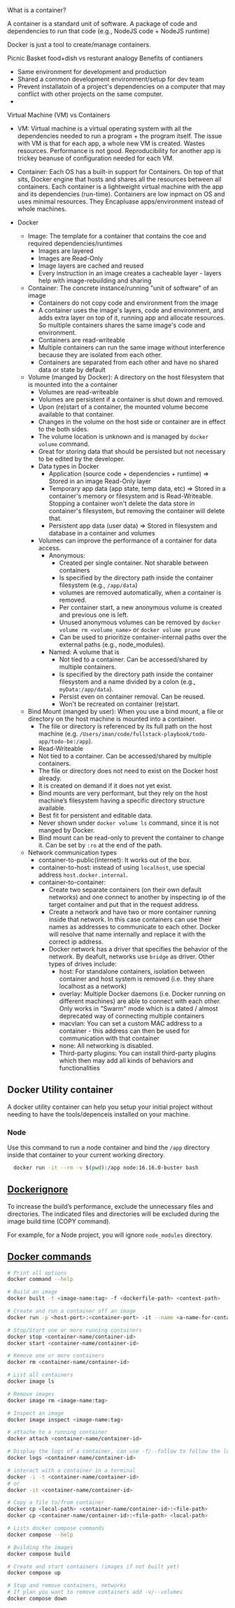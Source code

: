 What is a container?

A container is a standard unit of software. A package of code and dependencies to run that code (e.g., NodeJS code + NodeJS runtime)

Docker is just a tool to create/manage containers.

Picnic Basket food+dish vs resturant analogy
Benefits of contianers
- Same environment for development and production
- Shared a common development environment/setup for dev team
- Prevent installatoin of a project's dependencies on a computer that may conflict with other projects on the same computer.
- 

 Virtual Machine (VM) vs Containers
- VM: Virtual machine is a virtual operating system with all the dependencies needed to run a program + the program itself. The issue with VM is that for each app, a whole new VM is created. Wastes resources. Performance is not good. Reproducibility for another app is trickey beanuse of configuration needed for each VM.
- Container: Each OS has a built-in support for Containers. On top of that sits, Docker engine that hosts and shares all the resources between all containers. Each container is a lightweight virtual machine with the app and its dependencies (run-time). Containers are low inpmact on OS and uses minimal resources. They Encapluase apps/environment instead of whole machines.


- Docker  
  - Image: The template for a container that contains the coe and required dependencies/runtimes
    - Images are layered
    - Images are Read-Only
    - Image layers are cached and reused
    - Every instruction in an image creates a cacheable layer - layers help with image-rebuilding and sharing
  - Container: The concrete instance/running "unit of software" of an image
    - Containers do not copy code and environment from the image
    - A container uses the image's layers, code and environment, and adds extra layer on top of it, running app and allocate resources. So multiple containers shares the same image's code and environment.
    - Containers are read-writeable
    - Multiple containers can run the same image without interference because they are isolated from each other.
    - Containers are separated from each other and have no shared data or state by default
  - Volume (manged by Docker): A directory on the host filesystem that is mounted into the a container
    - Volumes are read-writeable
    - Volumes are persistent if a container is shut down and removed.
    - Upon (re)start of a container, the mounted volume become available to that container.
    - Changes in the volume on the host side or container are in effect to the both sides.
    - The volume location is unknown and is managed by `docker volume` command.
    - Great for storing data that should be persisted but not necessary to be edited by the developer.
    - Data types in Docker
      - Application (source code + dependencies + runtime) => Stored in an image Read-Only layer
      - Temporary app data (app state, temp data, etc) => Stored in a container's memory or filesystem and is Read-Writeable. Stopping a container won't delete the data store in container's filesystem, but removing the container will delete that.
      - Persistent app data (user data) => Stored in filesystem and database in a container and volumes
    - Volumes can improve the performance of a container for data access.
      - Anonymous:
        - Created per single container. Not sharable between containers
        - Is specified by the directory path inside the container filesystem (e.g., `/app/data`)
        - volumes are removed automatically, when a container is removed.
        - Per container start, a new anonymous volume is created and previous one is left.
        - Unused anonymous volumes can be removed by `docker volume rm <volume_name>` or `docker volume prune`
        - Can be used to prioritize container-internal paths over the external paths (e.g., node_modules).
      - Named: A volume that is
        - Not tied to a container. Can be accessed/shared by multiple containers.
        - Is specified by the directory path inside the container filesystem and a name divided by a colon (e.g., `myData:/app/data`).
        - Persist even on container removal. Can be reused.
        - Won't be recreated on container (re)start.
  - Bind Mount (manged by user): When you use a bind mount, a file or directory on the host machine is mounted into a container.
    - The file or directory is referenced by its full path on the host machine (e.g. `/Users/iman/code/fullstack-playbook/todo-app/todo-be:/app`).
    - Read-Writeable
    - Not tied to a container. Can be accessed/shared by multiple containers.
    - The file or directory does not need to exist on the Docker host already.
    - It is created on demand if it does not yet exist.
    - Bind mounts are very performant, but they rely on the host machine’s filesystem having a specific directory structure available.
    - Best fit for persistent and editable data.
    - Never shown under `docker volume ls` command, since it is not manged by Docker.
    - Bind mount can be read-only to prevent the container to change it. Can be set by `:ro` at the end of the path.
  - Network communication types
    - container-to-public(Internet): It works out of the box.
    - container-to-host: instead of using `localhost`, use special address `host.docker.internal`.
    - container-to-container:
      - Create two separate containers (on their own default networks) and one connect to another by inspecting ip of the target container and put that in the request address.
      - Create a network and have two or more container running inside that network. In this case containers can use their names as addresses to communicate to each other. Docker will resolve that name internally and replace it with the correct ip address.
      - Docker network has a driver that specifies the behavior of the network. By deafult, networks use `bridge` as driver. Other types of drives include:
        - host: For standalone containers, isolation between container and host system is removed (i.e. they share localhost as a network)
        - overlay: Multiple Docker daemons (i.e. Docker running on different machines) are able to connect with each other. Only works in "Swarm" mode which is a dated / almost deprecated way of connecting multiple containers
        - macvlan: You can set a custom MAC address to a container - this address can then be used for communication with that container
        - none: All networking is disabled.
        - Third-party plugins: You can install third-party plugins which then may add all kinds of behaviors and functionalities


## Docker Utility container
A docker utility container can help you setup your initial project without needing to have the tools/depenceis installed on your machine.

### Node
Use this command to run a node container and bind the `/app` directory inside that container to your current working directory.

```bash
  docker run -it --rm -v $(pwd):/app node:16.16.0-buster bash
```


## [Dockerignore](https://docs.docker.com/engine/reference/builder/#dockerignore-file)
To increase the build’s performance, exclude the unnecessary files and directories. The indicated files and directories will be excluded during the image build time (COPY command).

For example, for a Node project, you will ignore `node_modules` directory.


## [Docker commands](https://docs.docker.com/engine/reference/run/)

```bash
# Print all options
docker command --help

# Build an image
docker built -t <image-name:tag> -f <dockerfile-path> <context-path>

# Create and run a container off an image
docker run -p <host-port>:<container-port> -it --name <a-name-for-container> <image-name:tag>

# Stop/Start one or more running containers
docker stop <container-name/container-id>
docker start <container-name/container-id>

# Remove one or more containers
docker rm <container-name/container-id>
```

```bash
# List all containers
docker image ls

# Remove images
docker image rm <image-name:tag>

# Inspect an image
docker image inspect <image-name:tag>

```

```bash
# attache to a running container
docker attach <container-name/container-id>

# Display the logs of a container, can use -f/--follow to follow the logs
docker logs <container-name/container-id>

# interact with a container in a terminal
docker -i -t <container-name/container-id>
# or
docker -it <container-name/container-id>

# Copy a file to/from container
docker cp <local-path> <container-name/container-id>:<file-path>
docker cp <container-name/container-id>:<file-path> <local-path>

```

```bash
# Lists docker compose commands
docker compose --help 

# Building the images 
docker compose build

# Create and start containers (images if not built yet)
docker compose up

# Stop and remove containers, networks
# If plan you want to remove containers add -v/--volumes
docker compose down
```
